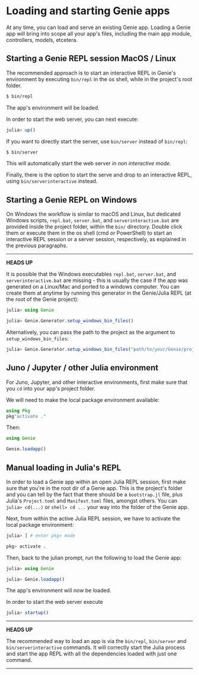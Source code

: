 # Loading and starting Genie apps

At any time, you can load and serve an existing Genie app. Loading a Genie app will bring into scope all your app's files, including the main app module, controllers, models, etcetera.

## Starting a Genie REPL session MacOS / Linux

The recommended approach is to start an interactive REPL in Genie's environment by executing `bin/repl` in the os shell, while in the project's root folder.

```sh
$ bin/repl
```

The app's environment will be loaded.

In order to start the web server, you can next execute:

```julia
julia> up()
```

If you want to directly start the server, use `bin/server` instead of `bin/repl`:

```sh
$ bin/server
```

This will automatically start the web server _in non interactive mode_.

Finally, there is the option to start the serve and drop to an interactive REPL, using `bin/serverinteractive` instead.

## Starting a Genie REPL on Windows

On Windows the workflow is similar to macOS and Linux, but dedicated Windows scripts, `repl.bat`, `server.bat`, and `serverinteractive.bat` are provided inside the project folder, within the `bin/` directory. Double click them or execute them in the os shell (cmd or PowerShell) to start an interactive REPL session or a server session, respectively, as explained in the previous paragraphs.

---
**HEADS UP**

It is possible that the Windows executables `repl.bat`, `server.bat`, and `serverinteractive.bat` are missing - this is usually the case if the app was generated on a Linux/Mac and ported to a windows computer. You can create them at anytime by running this generator in the Genie/Julia REPL (at the root of the Genie project):

```julia
julia> using Genie

julia> Genie.Generator.setup_windows_bin_files()
```

Alternatively, you can pass the path to the project as the argument to `setup_windows_bin_files`:

```julia
julia> Genie.Generator.setup_windows_bin_files("path/to/your/Genie/project")
```

## Juno / Jupyter / other Julia environment

For Juno, Jupyter, and other interactive environments, first make sure that you `cd` into your app's project folder.

We will need to make the local package environment available:

```julia
using Pkg
pkg"activate ."
```

Then:

```julia
using Genie

Genie.loadapp()
```

## Manual loading in Julia's REPL

In order to load a Genie app within an open Julia REPL session, first make sure that you're in the root dir of a Genie app. This is the project's folder and you can tell by the fact that there should be a `bootstrap.jl` file, plus Julia's `Project.toml` and `Manifest.toml` files, amongst others. You can `julia> cd(...)` or `shell> cd ...` your way into the folder of the Genie app.

Next, from within the active Julia REPL session, we have to activate the local package environment:

```julia
julia> ] # enter pkg> mode

pkg> activate .
```

Then, back to the julian prompt, run the following to load the Genie app:

```julia
julia> using Genie

julia> Genie.loadapp()
```

The app's environment will now be loaded.

In order to start the web server execute

```julia
julia> startup()
```

---
**HEADS UP**

The recommended way to load an app is via the `bin/repl`, `bin/server` and `bin/serverinteractive` commands. It will correctly start the Julia process and start the app REPL with all the dependencies loaded with just one command.

---
